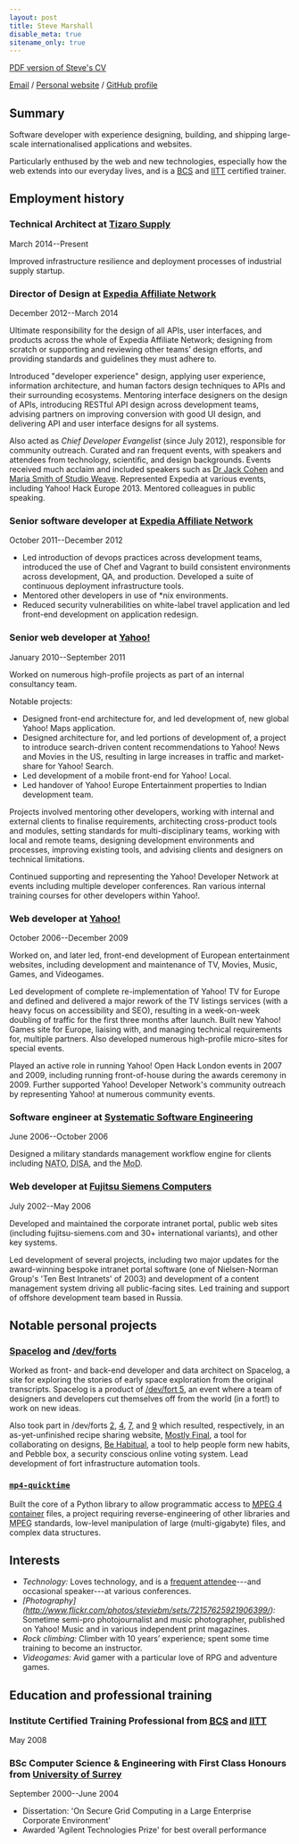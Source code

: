 ```yaml
---
layout: post
title: Steve Marshall
disable_meta: true
sitename_only: true
---
```



<p id="pdf-version"><a href="/cv/Steve-Marshall.pdf">
  PDF version of Steve's CV
</a></p>

[Email](mailto:cv@nascentguruism.com)<span> / </span>
[Personal website](http://stevemarshall.com/)<span> / </span>
[GitHub profile](http://github.com/SteveMarshall)

Summary
-------

Software developer with experience designing, building, and shipping
large-scale internationalised applications and websites.

Particularly enthused by the web and new technologies, especially how
the web extends into our everyday lives, and is a
[BCS](http://www.bcs.org) and [IITT](http://iitt.org.uk/) certified
trainer.

Employment history
------------------

### Technical Architect at [Tizaro Supply](http://tizaro.com)

<span class="meta"><time datetime="2014-03-31">March
2014</time>--Present</span>

Improved infrastructure resilience and deployment processes of
industrial supply startup.

### Director of Design at [Expedia Affiliate Network](http://expediaaffiliate.com/)

<span class="meta"><time datetime="2012-12-07">December
2012</time>--<time datetime="2014-03-14">March 2014</time></span>

Ultimate responsibility for the design of all APIs, user interfaces,
and products across the whole of Expedia Affiliate Network; designing
from scratch or supporting and reviewing other teams’ design efforts,
and providing standards and guidelines they must adhere to.

Introduced "developer experience" design, applying user experience,
information architecture, and human factors design techniques to APIs
and their surrounding ecosystems. Mentoring interface designers on the
design of APIs, introducing RESTful API design across development
teams, advising partners on improving conversion with good UI design,
and delivering API and user interface designs for all systems.

Also acted as *Chief Developer Evangelist* (since July 2012),
responsible for community outreach. Curated and ran frequent events,
with speakers and attendees from technology, scientific, and design
backgrounds. Events received much acclaim and included speakers such as
[Dr Jack Cohen](http://drjackcohen.com) and [Maria Smith of Studio
Weave](http://www.studioweave.com). Represented Expedia at various
events, including Yahoo! Hack Europe 2013. Mentored colleagues in
public speaking.

### Senior software developer at [Expedia Affiliate Network](http://expediaaffiliate.com/)

<span class="meta"><time datetime="2011-10-17">October
2011</time>--<time datetime="2012-12-07">December 2012</time></span>

- Led introduction of devops practices across development teams,
  introduced the use of Chef and Vagrant to build consistent
  environments across development, QA, and production. Developed a
  suite of continuous deployment infrastructure tools.
- Mentored other developers in use of *nix environments.
- Reduced security vulnerabilities on white-label travel application
  and led front-end development on application redesign.

### Senior web developer at [Yahoo!](http://yahoo.com/)

<span class="meta"><time datetime="2010-01-01">January
2010</time>--<time datetime="2011-09-21">September 2011</time></span>

Worked on numerous high-profile projects as part of an internal
consultancy team.

Notable projects:

- Designed front-end architecture for, and led development of, new
  global Yahoo! Maps application.
- Designed architecture for, and led portions of development of, a
  project to introduce search-driven content recommendations to Yahoo!
  News and Movies in the US, resulting in large increases in traffic
  and market-share for Yahoo! Search.
- Led development of a mobile front-end for Yahoo! Local.
- Led handover of Yahoo! Europe Entertainment properties to Indian
  development team.

Projects involved mentoring other developers, working with internal and
external clients to finalise requirements, architecting cross-product
tools and modules, setting standards for multi-disciplinary teams,
working with local and remote teams, designing development environments
and processes, improving existing tools, and advising clients and
designers on technical limitations.

Continued supporting and representing the Yahoo! Developer Network at
events including multiple developer conferences. Ran various internal
training courses for other developers within Yahoo!.

### Web developer at [Yahoo!](http://yahoo.com/)

<span class="meta"><time datetime="2006-10-30">October
2006</time>--<time datetime="2009-12-31">December 2009</time></span>

Worked on, and later led, front-end development of European
entertainment websites, including development and maintenance of TV,
Movies, Music, Games, and Videogames.

Led development of complete re-implementation of Yahoo! TV for Europe
and defined and delivered a major rework of the TV listings services
(with a heavy focus on accessibility and SEO), resulting in a
week-on-week doubling of traffic for the first three months after
launch. Built new Yahoo! Games site for Europe, liaising with, and
managing technical requirements for, multiple partners. Also developed
numerous high-profile micro-sites for special events.

Played an active role in running Yahoo! Open Hack London events in 2007
and 2009, including running front-of-house during the awards ceremony
in 2009. Further supported Yahoo! Developer Network's community
outreach by representing Yahoo! at numerous community events.

### Software engineer at [Systematic Software Engineering](http://www.systematic.com/)

<span class="meta"><time datetime="2006-06-05">June 2006</time>--<time
datetime="2006-10-23">October 2006</time></span>

Designed a military standards management workflow engine for clients
including <abbr title="North Atlantic Treaty Organisation">NATO</abbr>,
<abbr title="Defense Information Systems Agency">DISA</abbr>, and the
<abbr title="Ministry of Defence">MoD</abbr>.

### Web developer at [Fujitsu Siemens Computers](http://en.wikipedia.org/wiki/Fujitsu_Siemens_Computers)

<span class="meta"><time datetime="2002-07-15">July 2002</time>--<time
datetime="2006-05-26">May 2006</time></span>

Developed and maintained the corporate intranet portal, public web
sites (including fujitsu-siemens.com and 30+ international variants),
and other key systems.

Led development of several projects, including two major updates for
the award-winning bespoke intranet portal software (one of
Nielsen-Norman Group's 'Ten Best Intranets' of 2003) and development of
a content management system driving all public-facing sites. Led
training and support of offshore development team based in Russia.

Notable personal projects
-------------------------

### [Spacelog](http://spacelog.org/) and [/dev/forts](http://devfort.com/)

Worked as front- and back-end developer and data architect on Spacelog,
a site for exploring the stories of early space exploration from the
original transcripts. Spacelog is a product of [/dev/fort
5](http://devfort.com/cohort/5/), an event where a team of designers
and developers cut themselves off from the world (in a fort!) to work
on new ideas.

Also took part in /dev/forts [2](http://devfort.com/cohort/2/),
[4](http://devfort.com/cohort/4/), [7](http://devfort.com/cohort/7/),
and [9](http://devfort.com/cohort/9/) which resulted, respectively, in
an as-yet-unfinished recipe sharing website, [Mostly
Final](http://mostlyfinal.com/), a tool for collaborating on designs,
[Be Habitual](http://behabitual.com/), a tool to help people form new
habits, and Pebble box, a security conscious online voting system. Lead
development of fort infrastructure automation tools.

### [`mp4-quicktime`](http://github.com/SteveMarshall/mp4-quicktime)

Built the core of a Python library to allow programmatic access to
[<abbr title="Moving Picture Experts Group">MPEG</abbr> 4
container](http://en.wikipedia.org/wiki/MPEG-4_Part_14) files, a
project requiring reverse-engineering of other libraries and <abbr
title="Moving Picture Experts Group">MPEG</abbr> standards, low-level
manipulation of large (multi-gigabyte) files, and complex data
structures.

Interests
---------

- *Technology:* Loves technology, and is a [frequent
  attendee](http://lanyrd.com/profile/stevemarshall/)---and occasional
  speaker---at various conferences.
- *[Photography]
  (http://www.flickr.com/photos/steviebm/sets/72157625921906399/):*
  Sometime semi-pro photojournalist and music photographer,
  published on Yahoo! Music and in various independent print magazines.
- *Rock climbing:* Climber with 10 years’ experience; spent some time
  training to become an instructor.
- *Videogames:* Avid gamer with a particular love of RPG and adventure
  games.

Education and professional training
-----------------------------------

### Institute Certified Training Professional from [<abbr title="British Computer Society">BCS</abbr>](http://bcs.org/) and [<abbr title="Institute for IT Trainers">IITT</abbr>](http://iitt.org.uk)

<span class="meta"><time datetime="2008-05-19">May 2008</time></span>

### BSc Computer Science & Engineering with First Class Honours from [University of Surrey](http://surrey.ac.uk/)

<span class="meta"><time datetime="2000-09-04">September
2000</time>--<time datetime="2004-06-18">June 2004</time></span>

- Dissertation: 'On Secure Grid Computing in a Large Enterprise
  Corporate Environment'
- Awarded 'Agilent Technologies Prize' for best overall performance
